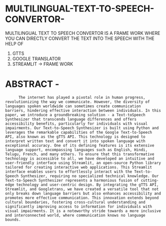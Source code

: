 # MULTILINGUAL-TEXT-TO-SPEECH-CONVERTOR-
MULTILINGUAL TEXT TO SPEECH CONVERTOR IS A FRAME WORK WHERE YOU CAN DIRECTLY CONVERT THE TEXT INTO THE SPEECH WITH THE HELP OF
1. GTTS
2. GOOGLE TRANSLATOR
3. STREAMLIT -> FRAME WORK
# ABSTRACT -
          The internet has played a pivotal role in human progress, revolutionizing the way we communicate. However, the diversity of languages spoken worldwide can sometimes create communication barriers, hindering effective interaction between individuals. In this paper, we introduce a groundbreaking solution - a Text-toSpeech Synthesizer that transcends language differences and offers accessibility benefits, particularly for individuals with visual impairments. Our Text-to-Speech Synthesizer is built using Python and leverages the remarkable capabilities of the Google Text-to-Speech API, also known as the gTTS API. This technology is designed to interpret written text and convert it into spoken language with exceptional accuracy. One of its defining features is its extensive language support, encompassing languages such as English, Hindi, Telugu, French, and many others. To ensure that this transformative technology is accessible to all, we have developed an intuitive and user-friendly interface using Streamlit, an open-source Python library tailored for creating interactive web applications. This Streamlit interface enables users to effortlessly interact with the Text-to-Speech Synthesizer, requiring no specialized technical knowledge. Our Text-to-Speech Synthesizer represents a harmonious fusion of cutting-edge technology and user-centric design. By integrating the gTTS API, Streamlit, and Googletrans, we have created a versatile tool that not only breaks down language barriers but also enhances accessibility and promotes more effective communication. This innovation extends beyond cultural boundaries, fostering cross-cultural understanding and significantly improving access to information for individuals with visual impairments. It is a noteworthy stride towards a more inclusive and interconnected world, where communication knows no language bounds. 
          
